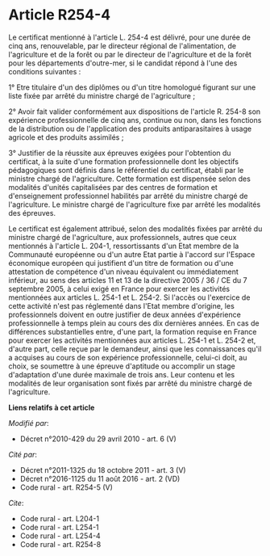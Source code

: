 # Article R254-4

Le certificat mentionné à l'article L. 254-4 est délivré, pour une durée de cinq ans, renouvelable, par le         directeur
régional de l'alimentation, de l'agriculture et de la forêt  ou par le directeur de l'agriculture et de la forêt pour les
départements d'outre-mer, si le candidat répond à l'une des conditions suivantes : 

1° Etre titulaire d'un des diplômes ou d'un titre homologué figurant sur une liste fixée par arrêté du ministre chargé de
l'agriculture ; 

2° Avoir fait valider conformément aux dispositions de l'article R. 254-8 son expérience professionnelle de cinq ans,
continue ou non, dans les fonctions de la distribution ou de l'application des produits antiparasitaires à usage agricole et
des produits assimilés ; 

3° Justifier de la réussite aux épreuves exigées pour l'obtention du certificat, à la suite d'une formation professionnelle
dont les objectifs pédagogiques sont définis dans le référentiel du certificat, établi par le ministre chargé de
l'agriculture. Cette formation est dispensée selon des modalités d'unités capitalisées par des centres de formation et
d'enseignement professionnel habilités par arrêté du ministre chargé de l'agriculture. Le ministre chargé de l'agriculture
fixe par arrêté les modalités des épreuves. 

Le certificat est également attribué, selon des modalités fixées par arrêté du ministre chargé de l'agriculture, aux
professionnels, autres que ceux mentionnés à l'article L. 204-1, ressortissants d'un Etat membre de la Communauté européenne
ou d'un autre Etat partie à l'accord sur l'Espace économique européen qui justifient d'un titre de formation ou d'une
attestation de compétence d'un niveau équivalent ou immédiatement inférieur, au sens des articles 11 et 13 de la directive
2005 / 36 / CE du 7 septembre 2005, à celui exigé en France pour exercer les activités mentionnées aux articles L. 254-1 et
L. 254-2. Si l'accès ou l'exercice de cette activité n'est pas réglementé dans l'Etat membre d'origine, les professionnels
doivent en outre justifier de deux années d'expérience professionnelle à temps plein au cours des dix dernières années. En
cas de différences substantielles entre, d'une part, la formation requise en France pour exercer les activités mentionnées
aux articles L. 254-1 et L. 254-2 et, d'autre part, celle reçue par le demandeur, ainsi que les connaissances qu'il a
acquises au cours de son expérience professionnelle, celui-ci doit, au choix, se soumettre à une épreuve d'aptitude ou
accomplir un stage d'adaptation d'une durée maximale de trois ans. Leur contenu et les modalités de leur organisation sont
fixés par arrêté du ministre chargé de l'agriculture.

**Liens relatifs à cet article**

_Modifié par_:

  - Décret n°2010-429 du 29 avril 2010 - art. 6 (V)

_Cité par_:

  - Décret n°2011-1325 du 18 octobre 2011 - art. 3 (V)
  - Décret n°2016-1125 du 11 août 2016 - art. 2 (VD)
  - Code rural - art. R254-5 (V)

_Cite_:

  - Code rural - art. L204-1
  - Code rural - art. L254-1
  - Code rural - art. L254-4
  - Code rural - art. R254-8

